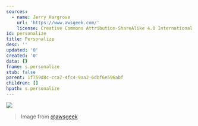 ```yaml
---
sources:
  - name: Jerry Hargrove
    url: 'https://www.awsgeek.com/'
    license: Creative Commons Attribution-ShareAlike 4.0 International License
id: personalize
title: Personalize
desc: ''
updated: '0'
created: '0'
data: {}
fname: s.personalize
stub: false
parent: 1f759d8c-cca7-4fc4-9aa2-6dbf6e596abf
children: []
hpath: s.personalize
---
```

![](/assets/images/Amazon-Personalize_en.jpg)

> Image from [@awsgeek](https://www.awsgeek.com/Amazon-Personalize/)
